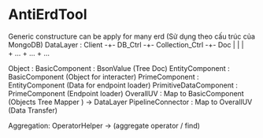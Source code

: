 # AntiErdTool
 Generic constructure can be apply for many erd
 (Sử dụng theo cấu trúc của MongoDB)
 DataLayer : Client -+- DB_Ctrl -+- Collection_Ctrl -+- Doc 
                     |           |                   |  
                     + ...       + ...               + ...
 
 Object    : BasicComponent : BsonValue (Tree Doc) 
             EntityComponent : BasicComponent (Object for interacter)
             PrimeComponent : EntityComponent (Data for endpoint loader)
             PrimitiveDataComponent : PrimeComponent (Endpoint loader)
 OverallUV : Map to BasicComponent (Objects Tree Mapper ) -> DataLayer 
 PipelineConnector : Map to OverallUV  (Data Transfer) 
 
 Aggregation:  OperatorHelper -> (aggregate operator / find)
